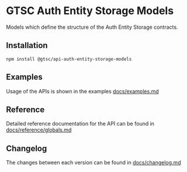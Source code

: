 # GTSC Auth Entity Storage Models

Models which define the structure of the Auth Entity Storage contracts.

## Installation

```shell
npm install @gtsc/api-auth-entity-storage-models
```

## Examples

Usage of the APIs is shown in the examples [docs/examples.md](docs/examples.md)

## Reference

Detailed reference documentation for the API can be found in [docs/reference/globals.md](docs/reference/globals.md)

## Changelog

The changes between each version can be found in [docs/changelog.md](docs/changelog.md)
